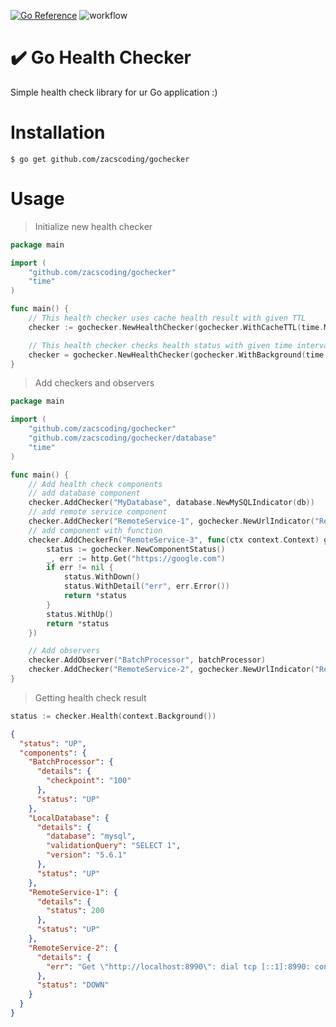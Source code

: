 [![Go Reference](https://pkg.go.dev/badge/github.com/zacscoding/gochecker.svg)](https://pkg.go.dev/github.com/zacscoding/gochecker) ![workflow](https://github.com/zacscoding/gochecker/actions/workflows/go.yaml/badge.svg)  

:heavy_check_mark: Go Health Checker
===  

Simple health check library for ur Go application :)

# Installation  

```shell
$ go get github.com/zacscoding/gochecker
```

# Usage

> Initialize new health checker

```go
package main

import (
	"github.com/zacscoding/gochecker"
	"time"
)

func main() {
	// This health checker uses cache health result with given TTL
	checker := gochecker.NewHealthChecker(gochecker.WithCacheTTL(time.Minute))

	// This health checker checks health status with given time interval in a new goroutine
	checker = gochecker.NewHealthChecker(gochecker.WithBackground(time.Minute))
}
```  

> Add checkers and observers

```go
package main

import (
	"github.com/zacscoding/gochecker"
	"github.com/zacscoding/gochecker/database"
	"time"
)

func main() {
	// Add health check components
	// add database component
	checker.AddChecker("MyDatabase", database.NewMySQLIndicator(db))
	// add remote service component
	checker.AddChecker("RemoteService-1", gochecker.NewUrlIndicator("RemoteService-1", "GET", "http://anotherservice.com", nil, time.Second*10))
	// add component with function
	checker.AddCheckerFn("RemoteService-3", func(ctx context.Context) gochecker.ComponentStatus {
		status := gochecker.NewComponentStatus()
		_, err := http.Get("https://google.com")
		if err != nil {
			status.WithDown()
			status.WithDetail("err", err.Error())
			return *status
		}
		status.WithUp()
		return *status
	})

	// Add observers
	checker.AddObserver("BatchProcessor", batchProcessor)
	checker.AddChecker("RemoteService-2", gochecker.NewUrlIndicator("RemoteService-2", "GET", "http://localhost:8890", nil, time.Second*10))
}
```  

> Getting health check result  

```go
status := checker.Health(context.Background())
```

```json
{
  "status": "UP",
  "components": {
    "BatchProcessor": {
      "details": {
        "checkpoint": "100"
      },
      "status": "UP"
    },
    "LocalDatabase": {
      "details": {
        "database": "mysql",
        "validationQuery": "SELECT 1",
        "version": "5.6.1"
      },
      "status": "UP"
    },
    "RemoteService-1": {
      "details": {
        "status": 200
      },
      "status": "UP"
    },
    "RemoteService-2": {
      "details": {
        "err": "Get \"http://localhost:8990\": dial tcp [::1]:8990: connect: connection refused"
      },
      "status": "DOWN"
    }
  }
}
```